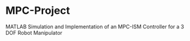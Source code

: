 # MPC-Project
MATLAB Simulation and Implementation of an MPC-ISM Controller for a 3 DOF Robot Manipulator
